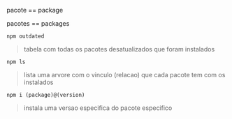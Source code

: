 pacote == package

pacotes == packages


```
npm outdated
```

> tabela com todas os pacotes desatualizados que foram instalados

```
npm ls
```

> lista uma arvore com o vinculo (relacao) que cada pacote tem com os instalados

```
npm i (package)@(version)
```

> instala uma versao especifica do pacote especifico
